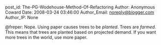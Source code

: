 post_id: The-PG-Wodehouse-Method-Of-Refactoring
Author: Anonymous Coward
Date: 2008-03-24 03:46:00
Author_Email: noreply@blogger.com
Author_IP: None

@freper: Nope.  Using paper causes trees to be *planted*.  Trees are *farmed*.
This means that trees are planted based on projected demand.  If you want
more trees in the world, use more paper.
